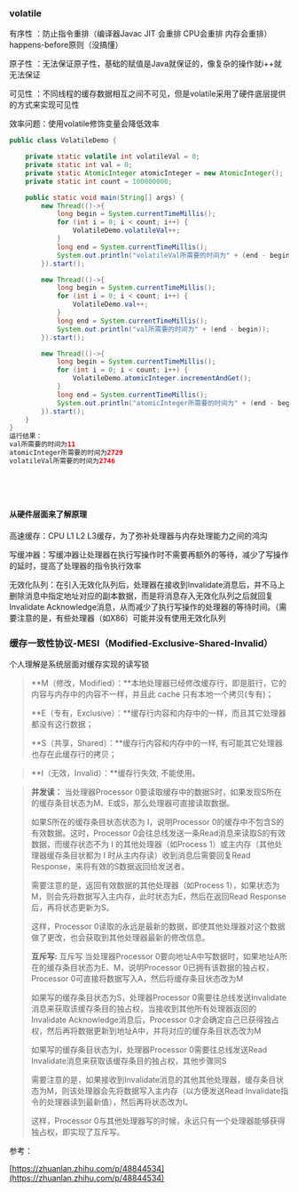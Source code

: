 ### volatile

有序性 ：防止指令重排（编译器Javac JIT 会重排 CPU会重排 内存会重排）happens-before原则（没搞懂）

原子性 ：无法保证原子性，基础的赋值是Java就保证的，像复杂的操作就i++就无法保证

可见性 ：不同线程的缓存数据相互之间不可见，但是volatile采用了硬件底层提供的方式来实现可见性

效率问题：使用volatile修饰变量会降低效率

```java
public class VolatileDemo {

    private static volatile int volatileVal = 0;
    private static int val = 0;
    private static AtomicInteger atomicInteger = new AtomicInteger();
    private static int count = 100000000;

    public static void main(String[] args) {
        new Thread(()->{
            long begin = System.currentTimeMillis();
            for (int i = 0; i < count; i++) {
                VolatileDemo.volatileVal++;
            }
            long end = System.currentTimeMillis();
            System.out.println("volatileVal所需要的时间为" + (end - begin));
        }).start();

        new Thread(()->{
            long begin = System.currentTimeMillis();
            for (int i = 0; i < count; i++) {
                VolatileDemo.val++;
            }
            long end = System.currentTimeMillis();
            System.out.println("val所需要的时间为" + (end - begin));
        }).start();

        new Thread(()->{
            long begin = System.currentTimeMillis();
            for (int i = 0; i < count; i++) {
                VolatileDemo.atomicInteger.incrementAndGet();
            }
            long end = System.currentTimeMillis();
            System.out.println("atomicInteger所需要的时间为" + (end - begin));
        }).start();
    }
}
运行结果：
val所需要的时间为11
atomicInteger所需要的时间为2729
volatileVal所需要的时间为2746
    


    
```

#### 从硬件层面来了解原理

高速缓存：CPU L1 L2 L3缓存，为了弥补处理器与内存处理能力之间的鸿沟

写缓冲器：写缓冲器让处理器在执行写操作时不需要再额外的等待，减少了写操作的延时，提高了处理器的指令执行效率

无效化队列：在引入无效化队列后，处理器在接收到Invalidate消息后，并不马上删除消息中指定地址对应的副本数据，而是将消息存入无效化队列之后就回复Invalidate Acknowledge消息，从而减少了执行写操作的处理器的等待时间。（需要注意的是，有些处理器（如X86）可能并没有使用无效化队列



### 缓存一致性协议-MESI（Modified-Exclusive-Shared-Invalid）

个人理解是系统层面对缓存实现的读写锁



> **M（修改，Modified）：**本地处理器已经修改缓存行，即是脏行，它的内容与内存中的内容不一样，并且此 cache 只有本地一个拷贝(专有)；
>
> **E（专有，Exclusive）：**缓存行内容和内存中的一样，而且其它处理器都没有这行数据；
>
> **S（共享，Shared）：**缓存行内容和内存中的一样, 有可能其它处理器也存在此缓存行的拷贝；

> **I（无效，Invalid）：**缓存行失效, 不能使用。

> **并发读：**
> 当处理器Processor 0要读取缓存中的数据S时，如果发现S所在的缓存条目状态为M、E或S，那么处理器可直接读取数据。
>
> 如果S所在的缓存条目状态状态为 I，说明Processor 0的缓存中不包含S的有效数据。这时，Processor 0会往总线发送一条Read消息来读取S的有效数据，而缓存状态不为 I 的其他处理器（如Process 1）或主内存（其他处理器缓存条目状都为 I 时从主内存读）收到消息后需要回复Read Response，来将有效的S数据返回给发送者。
>
> 需要注意的是，返回有效数据的其他处理器（如Process 1），如果状态为M，则会先将数据写入主内存，此时状态为E，然后在返回Read Response后，再将状态更新为S。
>
> 这样，Processor 0读取的永远是最新的数据，即使其他处理器对这个数据做了更改，也会获取到其他处理器最新的修改信息。
>
> **互斥写:**
> 互斥写
> 当处理器Processor 0要向地址A中写数据时，如果地址A所在的缓存条目状态为E、M，说明Processor 0已拥有该数据的独占权，Processor 0可直接将数据写入A，然后将缓存条目状态改为M
>
> 如果写的缓存条目状态为S，处理器Processor 0需要往总线发送Invalidate消息来获取该缓存条目的独占权，当接收到其他所有处理器返回的Invalidate Acknowledge消息后，Processor 0才会确定自己已获得独占权，然后再将数据更新到地址A中，并将对应的缓存条目状态改为M
>
> 如果写的缓存条目状态为I，处理器Processor 0需要往总线发送Read Invalidate消息来获取该缓存条目的独占权，其他步骤同S
>
> 需要注意的是，如果接收到Invalidate消息的其他其他处理器，缓存条目状态为M，则该处理器会先将数据写入主内存（以方便发送Read Invalidate指令的处理器读到最新值），然后再将状态改为I。
>
> 这样，Processor 0与其他处理器写的时候，永远只有一个处理器能够获得独占权，即实现了互斥写。



参考：

[https://zhuanlan.zhihu.com/p/48844534](https://zhuanlan.zhihu.com/p/48844534)


